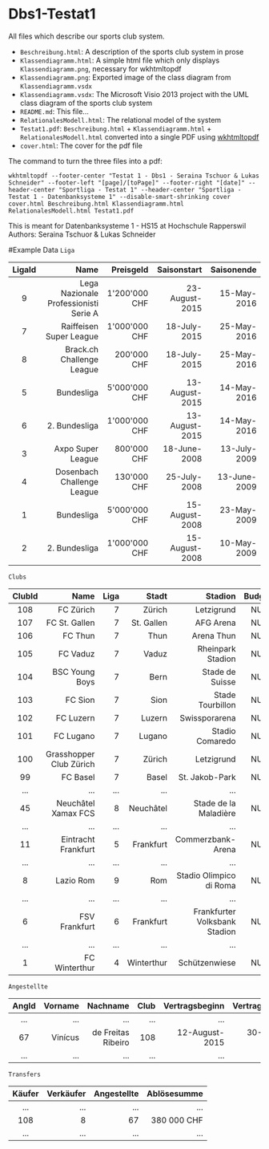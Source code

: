 # Dbs1-Testat1
All files which describe our sports club system.

- `Beschreibung.html`: A description of the sports club system in prose
- `Klassendiagramm.html`: A simple html file which only displays `Klassendiagramm.png`, necessary for wkhtmltopdf
- `Klassendiagramm.png`: Exported image of the class diagram from `Klassendiagramm.vsdx`
- `Klassendiagramm.vsdx`: The Microsoft Visio 2013 project with the UML class diagram of the sports club system
- `README.md`: This file...
- `RelationalesModell.html`: The relational model of the system
- `Testat1.pdf`: `Beschreibung.html` + `Klassendiagramm.html` + `RelationalesModell.html` converted into a single PDF using [wkhtmltopdf](wkhtmltopdf.org)
- `cover.html`: The cover for the pdf file

The command to turn the three files into a pdf:

    wkhtmltopdf --footer-center "Testat 1 - Dbs1 - Seraina Tschuor & Lukas Schneider" --footer-left "[page]/[toPage]" --footer-right "[date]" --header-center "Sportliga - Testat 1" --header-center "Sportliga - Testat 1 - Datenbanksysteme 1" --disable-smart-shrinking cover cover.html Beschreibung.html Klassendiagramm.html RelationalesModell.html Testat1.pdf

This is meant for Datenbanksysteme 1 - HS15 at Hochschule Rapperswil  
Authors: Seraina Tschuor & Lukas Schneider

#Example Data
`Liga`

 LigaId | Name                                  | Preisgeld     | Saisonstart    | Saisonende   |
 :-----:|--------------------------------------:|--------------:|---------------:|-------------:|
 9      | Lega Nazionale Professionisti Serie A | 1'200'000 CHF | 23-August-2015 | 15-May-2016  |
 7      | Raiffeisen Super League               | 1'000'000 CHF | 18-July-2015   | 25-May-2016  |
 8      | Brack.ch Challenge League             |   200'000 CHF | 18-July-2015   | 25-May-2016  |
 5      | Bundesliga                            | 5'000'000 CHF | 13-August-2015 | 14-May-2016  |
 6      | 2. Bundesliga                         | 1'000'000 CHF | 13-August-2015 | 14-May-2016  |
 3      | Axpo Super League                     |   800'000 CHF | 18-June-2008   | 13-July-2009 |
 4      | Dosenbach Challenge League            |   130'000 CHF | 25-July-2008   | 13-June-2009 |
 1      | Bundesliga                            | 5'000'000 CHF | 15-August-2008 | 23-May-2009  |
 2      | 2. Bundesliga                         | 1'000'000 CHF | 15-August-2008 | 10-May-2009  |
 
 
 `Clubs`
 
 ClubId | Name                    | Liga | Stadt      | Stadion                       | Budget | Gründungsjahr
 :-----:|------------------------:|-----:|-----------:|------------------------------:|-------:|--------------:
 108    | FC Zürich               | 7    | Zürich     | Letzigrund                    | NULL   | 1896
 107    | FC St. Gallen           | 7    | St. Gallen | AFG Arena                     | NULL   | 1879
 106    | FC Thun                 | 7    | Thun       | Arena Thun                    | NULL   | 1898
 105    | FC Vaduz                | 7    | Vaduz      | Rheinpark Stadion             | NULL   | 1932
 104    | BSC Young Boys          | 7    | Bern       | Stade de Suisse               | NULL   | 1898
 103    | FC Sion                 | 7    | Sion       | Stade Tourbillon              | NULL   | 1909
 102    | FC Luzern               | 7    | Luzern     | Swissporarena                 | NULL   | 1901
 101    | FC Lugano               | 7    | Lugano     | Stadio Comaredo               | NULL   | 1908
 100    | Grasshopper Club Zürich | 7    | Zürich     | Letzigrund                    | NULL   | 1886
 99     | FC Basel                | 7    | Basel      | St. Jakob-Park                | NULL   | 1893
 ...    | ...                     | ...  | ...        | ...                           | ...    | ...
 45     | Neuchâtel Xamax FCS     | 8    | Neuchâtel  | Stade de la Maladière         | NULL   | 1896
 ...    | ...                     | ...  | ...        | ...                           | ...    | ...
 11     | Eintracht Frankfurt     | 5    | Frankfurt  | Commerzbank-Arena             | NULL   | 1899
 ...    | ...                     | ...  | ...        | ...                           | ...    | ...
 8      | Lazio Rom               | 9    | Rom        | Stadio Olimpico di Roma       | NULL   | 1900
 ...    | ...                     | ...  | ...        | ...                           | ...    | ...
 6      | FSV Frankfurt           | 6    | Frankfurt  | Frankfurter Volksbank Stadion | NULL   | 1899
 ...    | ...                     | ...  | ...        | ...                           | ...    | ...
 1      | FC Winterthur           | 4    | Winterthur | Schützenwiese                 | NULL   | 1896
 
 `Angestellte`
 
 AngId | Vorname | Nachname           | Club | Vertragsbeginn | Vertragsende | Gehalt | Nummer | Position           | Bereich
 :----:|--------:|-------------------:|-----:|---------------:|-------------:|-------:|-------:|-------------------:|--------:|
 ...   | ...     | ...                | ...  | ...            | ...          | ...    | ...    | ...                | ...       
 67    | Vinícus | de Freitas Ribeiro | 108  | 12-August-2015 | 30-June-2016 | NULL   | 28     | Linker Verteidiger | NULL       
 ...   | ...     | ...                | ...  | ...            | ...          | ...    | ...    | ...                | ...
 
 `Transfers`
 
 Käufer | Verkäufer | Angestellte   | Ablösesumme 
 :-----:|----------:|--------------:|------------:
 ...    | ...       | ...           | ...         
 108    | 8         | 67            | 380 000 CHF       
 ...    | ...       | ...           | ...       